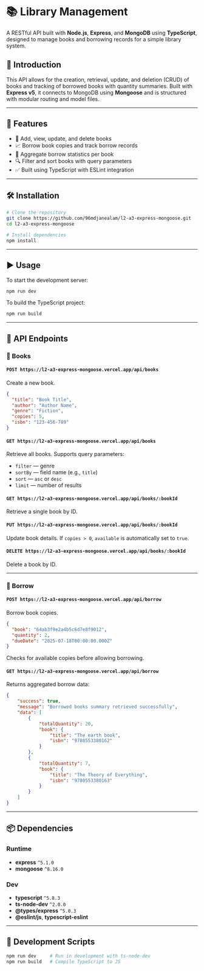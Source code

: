 # 📚 Library Management

A RESTful API built with **Node.js**, **Express**, and **MongoDB** using **TypeScript**, designed to manage books and borrowing records for a simple library system.

## 🧩 Introduction

This API allows for the creation, retrieval, update, and deletion (CRUD) of books and tracking of borrowed books with quantity summaries. Built with **Express v5**, it connects to MongoDB using **Mongoose** and is structured with modular routing and model files.

---

## 🚀 Features

* 📘 Add, view, update, and delete books
* 📈 Borrow book copies and track borrow records
* 🧮 Aggregate borrow statistics per book
* 🔍 Filter and sort books with query parameters
* ✅ Built using TypeScript with ESLint integration

---

## 🛠 Installation

```bash
# Clone the repository
git clone https://github.com/96mdjanealam/l2-a3-express-mongoose.git
cd l2-a3-express-mongoose

# Install dependencies
npm install
```

---

## ▶️ Usage

To start the development server:

```bash
npm run dev
```

To build the TypeScript project:

```bash
npm run build
```

---

## 📡 API Endpoints

### 📘 Books

#### `POST https://l2-a3-express-mongoose.vercel.app/api/books`

Create a new book.

```json
{
  "title": "Book Title",
  "author": "Author Name",
  "genre": "Fiction",
  "copies": 5,
  "isbn": "123-456-789"
}
```

#### `GET https://l2-a3-express-mongoose.vercel.app/api/books`

Retrieve all books. Supports query parameters:

* `filter` — genre
* `sortBy` — field name (e.g., `title`)
* `sort` — `asc` or `desc`
* `limit` — number of results

#### `GET https://l2-a3-express-mongoose.vercel.app/api/books/:bookId`

Retrieve a single book by ID.

#### `PUT https://l2-a3-express-mongoose.vercel.app/api/books/:bookId`

Update book details. If `copies > 0`, `available` is automatically set to `true`.

#### `DELETE https://l2-a3-express-mongoose.vercel.app/api/books/:bookId`

Delete a book by ID.

---

### 🔄 Borrow

#### `POST https://l2-a3-express-mongoose.vercel.app/api/borrow`

Borrow book copies.

```json
{
  "book": "64ab3f9e2a4b5c6d7e8f9012",
  "quantity": 2,
  "dueDate": "2025-07-18T00:00:00.000Z"
}
```

Checks for available copies before allowing borrowing.

#### `GET https://l2-a3-express-mongoose.vercel.app/api/borrow`

Returns aggregated borrow data:

```json
{
    "success": true,
    "message": "Borrowed books summary retrieved successfully",
    "data": [
        {
            "totalQuantity": 20,
            "book": {
                "title": "The earth book",
                "isbn": "9780553380162"
            }
        },
        {
            "totalQuantity": 7,
            "book": {
                "title": "The Theory of Everything",
                "isbn": "9780553380163"
            }
        }
    ]
}
```

---

## 📦 Dependencies

### Runtime

* **express** `^5.1.0`
* **mongoose** `^8.16.0`

### Dev

* **typescript** `^5.8.3`
* **ts-node-dev** `^2.0.0`
* **@types/express** `^5.0.3`
* **@eslint/js**, **typescript-eslint**

---

## 📜 Development Scripts

```bash
npm run dev     # Run in development with ts-node-dev
npm run build   # Compile TypeScript to JS
```

